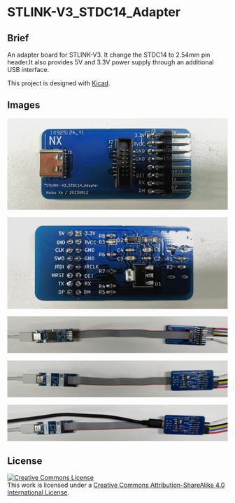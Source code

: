 # STLINK-V3_STDC14_Adapter

## Brief

An adapter board for STLINK-V3. It change the STDC14 to 2.54mm pin header.It also provides 5V and 3.3V power supply through an additional USB interface.

This project is designed with [Kicad](https://www.kicad.org/).


## Images

![01](image/01.png)

![02](image/02.png)

![03](image/03.png)

![04](image/04.png)

![05](image/05.png)


## License
<a rel="license" href="http://creativecommons.org/licenses/by-sa/4.0/"><img alt="Creative Commons License" style="border-width:0" src="https://i.creativecommons.org/l/by-sa/4.0/88x31.png" /></a><br />This work is licensed under a <a rel="license" href="http://creativecommons.org/licenses/by-sa/4.0/">Creative Commons Attribution-ShareAlike 4.0 International License</a>.


